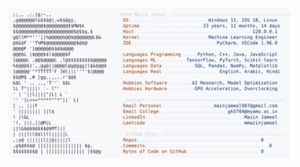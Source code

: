 <picture>
  <source srcset="https://raw.githubusercontent.com/mmazinjameel/mmazinjameel/main/dark_mode.svg?v=1760835341" media="(prefers-color-scheme: dark)">
  <img src="https://raw.githubusercontent.com/mmazinjameel/mmazinjameel/main/light_mode.svg?v=1760835341">
</picture>

